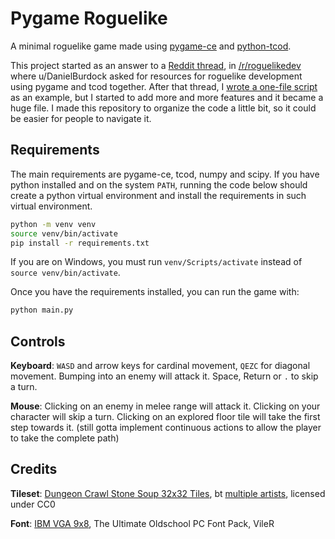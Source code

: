 # Pygame Roguelike

A minimal roguelike game made using
[pygame-ce](https://pyga.me) and
[python-tcod](https://python-tcod.readthedocs.io/).

This project started as an answer to a
[Reddit thread](https://www.reddit.com/r/roguelikedev/comments/1f4x1uz/trying_to_find_resources_for_learning_pygame_tcod/),
in [/r/roguelikedev](https://www.reddit.com/r/roguelikedev)
where u/DanielBurdock asked for resources for roguelike development using
pygame and tcod together.
After that thread, I
[wrote a one-file script](https://pastebin.com/4yBWGUA6)
as an example, but I started to
add more and more features and it became a huge file.
I made this repository to organize the code a little bit,
so it could be easier for people to navigate it.

## Requirements

The main requirements are pygame-ce, tcod, numpy and scipy.
If you have python installed and on the system `PATH`,
running the code below should create a python virtual environment
and install the requirements in such virtual environment.

```sh
python -m venv venv
source venv/bin/activate
pip install -r requirements.txt
```

If you are on Windows, you must run `venv/Scripts/activate` instead of `source venv/bin/activate`.

Once you have the requirements installed, you can run the game with:

```sh
python main.py
```

## Controls

**Keyboard**:
`WASD` and arrow keys for cardinal movement,
`QEZC` for diagonal movement.
Bumping into an enemy will attack it.
Space, Return or `.` to skip a turn.

**Mouse**:
Clicking on an enemy in melee range will attack it.
Clicking on your character will skip a turn.
Clicking on an explored floor tile will take the first step towards it.
(still gotta implement continuous actions to allow the player to take the complete path)

## Credits

**Tileset**:
[Dungeon Crawl Stone Soup 32x32 Tiles](https://opengameart.org/content/dungeon-crawl-32x32-tiles),
bt [multiple artists](tiles-dcss/README.txt), licensed under CC0

**Font**:
[IBM VGA 9x8](https://int10h.org/oldschool-pc-fonts/fontlist/font?ibm_vga_9x8),
The Ultimate Oldschool PC Font Pack, VileR
